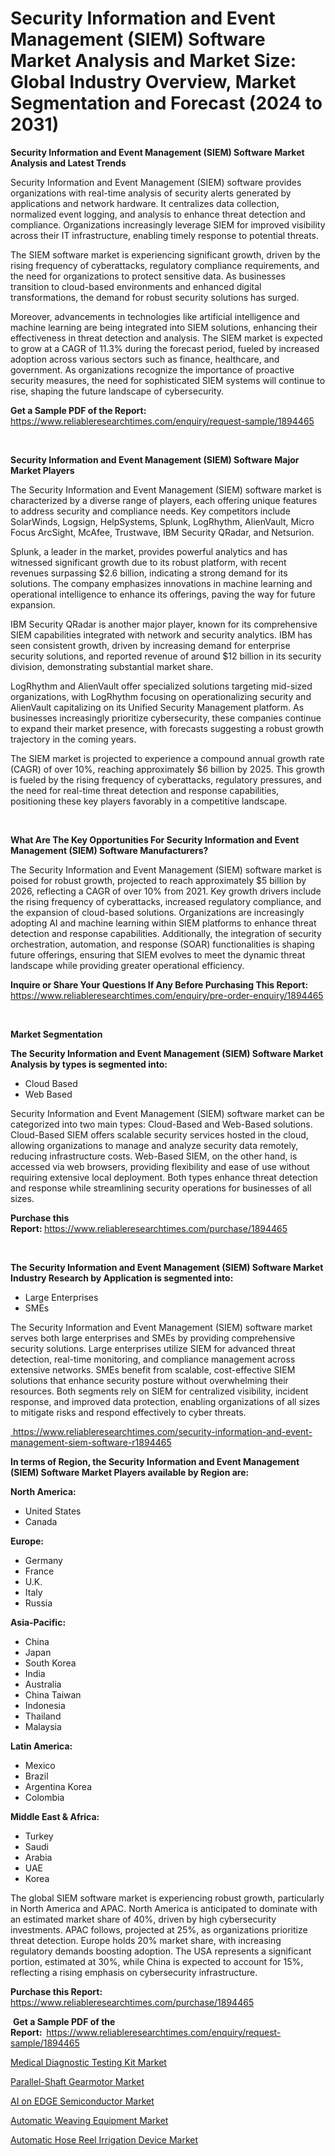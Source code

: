 <p><h1>Security Information and Event Management (SIEM) Software Market Analysis and Market Size: Global Industry Overview, Market Segmentation and Forecast (2024 to 2031)</h1></p><p><strong>Security Information and Event Management (SIEM) Software Market Analysis and Latest Trends</strong></p>
<p><p>Security Information and Event Management (SIEM) software provides organizations with real-time analysis of security alerts generated by applications and network hardware. It centralizes data collection, normalized event logging, and analysis to enhance threat detection and compliance. Organizations increasingly leverage SIEM for improved visibility across their IT infrastructure, enabling timely response to potential threats.</p><p>The SIEM software market is experiencing significant growth, driven by the rising frequency of cyberattacks, regulatory compliance requirements, and the need for organizations to protect sensitive data. As businesses transition to cloud-based environments and enhanced digital transformations, the demand for robust security solutions has surged. </p><p>Moreover, advancements in technologies like artificial intelligence and machine learning are being integrated into SIEM solutions, enhancing their effectiveness in threat detection and analysis. The SIEM market is expected to grow at a CAGR of 11.3% during the forecast period, fueled by increased adoption across various sectors such as finance, healthcare, and government. As organizations recognize the importance of proactive security measures, the need for sophisticated SIEM systems will continue to rise, shaping the future landscape of cybersecurity.</p></p>
<p><strong>Get a Sample PDF of the Report:&nbsp;</strong> <a href="https://www.reliableresearchtimes.com/enquiry/request-sample/1894465?utm_campaign=1777&utm_medium=2&utm_source=Github&utm_content=ia&utm_term=24102024&utm_id=security-information-and-event-management-siem-software">https://www.reliableresearchtimes.com/enquiry/request-sample/1894465</a></p>
<p>&nbsp;</p>
<p><strong>Security Information and Event Management (SIEM) Software Major Market Players</strong></p>
<p><p>The Security Information and Event Management (SIEM) software market is characterized by a diverse range of players, each offering unique features to address security and compliance needs. Key competitors include SolarWinds, Logsign, HelpSystems, Splunk, LogRhythm, AlienVault, Micro Focus ArcSight, McAfee, Trustwave, IBM Security QRadar, and Netsurion. </p><p>Splunk, a leader in the market, provides powerful analytics and has witnessed significant growth due to its robust platform, with recent revenues surpassing $2.6 billion, indicating a strong demand for its solutions. The company emphasizes innovations in machine learning and operational intelligence to enhance its offerings, paving the way for future expansion.</p><p>IBM Security QRadar is another major player, known for its comprehensive SIEM capabilities integrated with network and security analytics. IBM has seen consistent growth, driven by increasing demand for enterprise security solutions, and reported revenue of around $12 billion in its security division, demonstrating substantial market share.</p><p>LogRhythm and AlienVault offer specialized solutions targeting mid-sized organizations, with LogRhythm focusing on operationalizing security and AlienVault capitalizing on its Unified Security Management platform. As businesses increasingly prioritize cybersecurity, these companies continue to expand their market presence, with forecasts suggesting a robust growth trajectory in the coming years.</p><p>The SIEM market is projected to experience a compound annual growth rate (CAGR) of over 10%, reaching approximately $6 billion by 2025. This growth is fueled by the rising frequency of cyberattacks, regulatory pressures, and the need for real-time threat detection and response capabilities, positioning these key players favorably in a competitive landscape.</p></p>
<p>&nbsp;</p>
<p><strong>What Are The Key Opportunities For Security Information and Event Management (SIEM) Software Manufacturers?</strong></p>
<p><p>The Security Information and Event Management (SIEM) software market is poised for robust growth, projected to reach approximately $5 billion by 2026, reflecting a CAGR of over 10% from 2021. Key growth drivers include the rising frequency of cyberattacks, increased regulatory compliance, and the expansion of cloud-based solutions. Organizations are increasingly adopting AI and machine learning within SIEM platforms to enhance threat detection and response capabilities. Additionally, the integration of security orchestration, automation, and response (SOAR) functionalities is shaping future offerings, ensuring that SIEM evolves to meet the dynamic threat landscape while providing greater operational efficiency.</p></p>
<p><strong>Inquire or Share Your Questions If Any Before Purchasing This Report:</strong> <a href="https://www.reliableresearchtimes.com/enquiry/pre-order-enquiry/1894465?utm_campaign=1777&utm_medium=2&utm_source=Github&utm_content=ia&utm_term=24102024&utm_id=security-information-and-event-management-siem-software">https://www.reliableresearchtimes.com/enquiry/pre-order-enquiry/1894465</a></p>
<p>&nbsp;</p>
<p><strong>Market Segmentation</strong></p>
<p><strong>The Security Information and Event Management (SIEM) Software Market Analysis by types is segmented into:</strong></p>
<p><ul><li>Cloud Based</li><li>Web Based</li></ul></p>
<p><p>Security Information and Event Management (SIEM) software market can be categorized into two main types: Cloud-Based and Web-Based solutions. Cloud-Based SIEM offers scalable security services hosted in the cloud, allowing organizations to manage and analyze security data remotely, reducing infrastructure costs. Web-Based SIEM, on the other hand, is accessed via web browsers, providing flexibility and ease of use without requiring extensive local deployment. Both types enhance threat detection and response while streamlining security operations for businesses of all sizes.</p></p>
<p><strong>Purchase this Report:&nbsp;</strong><a href="https://www.reliableresearchtimes.com/purchase/1894465?utm_campaign=1777&utm_medium=2&utm_source=Github&utm_content=ia&utm_term=24102024&utm_id=security-information-and-event-management-siem-software">https://www.reliableresearchtimes.com/purchase/1894465</a></p>
<p>&nbsp;</p>
<p><strong>The Security Information and Event Management (SIEM) Software Market Industry Research by Application is segmented into:</strong></p>
<p><ul><li>Large Enterprises</li><li>SMEs</li></ul></p>
<p><p>The Security Information and Event Management (SIEM) software market serves both large enterprises and SMEs by providing comprehensive security solutions. Large enterprises utilize SIEM for advanced threat detection, real-time monitoring, and compliance management across extensive networks. SMEs benefit from scalable, cost-effective SIEM solutions that enhance security posture without overwhelming their resources. Both segments rely on SIEM for centralized visibility, incident response, and improved data protection, enabling organizations of all sizes to mitigate risks and respond effectively to cyber threats.</p></p>
<p><a href="https://www.reliableresearchtimes.com/security-information-and-event-management-siem-software-r1894465?utm_campaign=1777&utm_medium=2&utm_source=Github&utm_content=ia&utm_term=24102024&utm_id=security-information-and-event-management-siem-software">&nbsp;https://www.reliableresearchtimes.com/security-information-and-event-management-siem-software-r1894465</a></p>
<p><strong>In terms of Region, the Security Information and Event Management (SIEM) Software Market Players available by Region are:</strong></p>
<p>
    <p> <strong> North America: </strong>
        <ul>
            <li>United States</li>
            <li>Canada</li>
        </ul>
        </p> 
    <p> <strong> Europe: </strong>
        <ul>
            <li>Germany</li>
            <li>France</li>
            <li>U.K.</li>
            <li>Italy</li>
            <li>Russia</li>
        </ul>
        </p> 
    <p> <strong> Asia-Pacific: </strong>
        <ul>
            <li>China</li>
            <li>Japan</li>
            <li>South Korea</li>
            <li>India</li>
            <li>Australia</li>
            <li>China Taiwan</li>
            <li>Indonesia</li>
            <li>Thailand</li>
            <li>Malaysia</li>
        </ul>
        </p> 
    <p> <strong> Latin America: </strong>
        <ul>
            <li>Mexico</li>
            <li>Brazil</li>
            <li>Argentina Korea</li>
            <li>Colombia</li>
        </ul>
        </p> 
    <p> <strong> Middle East & Africa: </strong>
        <ul>
            <li>Turkey</li>
            <li>Saudi</li>
            <li>Arabia</li>
            <li>UAE</li>
            <li>Korea</li>
        </ul>
    </p>
    </p>
<p><p>The global SIEM software market is experiencing robust growth, particularly in North America and APAC. North America is anticipated to dominate with an estimated market share of 40%, driven by high cybersecurity investments. APAC follows, projected at 25%, as organizations prioritize threat detection. Europe holds 20% market share, with increasing regulatory demands boosting adoption. The USA represents a significant portion, estimated at 30%, while China is expected to account for 15%, reflecting a rising emphasis on cybersecurity infrastructure.</p></p>
<p><strong>Purchase this Report: </strong><a href="https://www.reliableresearchtimes.com/purchase/1894465?utm_campaign=1777&utm_medium=2&utm_source=Github&utm_content=ia&utm_term=24102024&utm_id=security-information-and-event-management-siem-software">https://www.reliableresearchtimes.com/purchase/1894465</a></p>
<p>&nbsp;<strong>Get a Sample PDF of the Report:&nbsp;&nbsp;</strong><a href="https://www.reliableresearchtimes.com/enquiry/request-sample/1894465?utm_campaign=1777&utm_medium=2&utm_source=Github&utm_content=ia&utm_term=24102024&utm_id=security-information-and-event-management-siem-software">https://www.reliableresearchtimes.com/enquiry/request-sample/1894465</a></p>
<p><strong></strong></p>
<p><p><a href="https://www.linkedin.com/pulse/medical-diagnostic-testing-kit-market-strategic-insights-product-esmzf?utm_campaign=1777&utm_medium=2&utm_source=Github&utm_content=ia&utm_term=24102024&utm_id=security-information-and-event-management-siem-software">Medical Diagnostic Testing Kit Market</a></p><p><a href="https://www.linkedin.com/pulse/parallel-shaft-gearmotor-market-overview-forecast-2024--cuguf?utm_campaign=1777&utm_medium=2&utm_source=Github&utm_content=ia&utm_term=24102024&utm_id=security-information-and-event-management-siem-software">Parallel-Shaft Gearmotor Market</a></p><p><a href="https://www.linkedin.com/pulse/ai-edge-semiconductor-market-size-share-trends-analysis-report-uechf?utm_campaign=1777&utm_medium=2&utm_source=Github&utm_content=ia&utm_term=24102024&utm_id=security-information-and-event-management-siem-software">AI on EDGE Semiconductor Market</a></p><p><a href="https://www.linkedin.com/pulse/automatic-weaving-equipment-market-innovations-trends-comprehensive-pmxrf?utm_campaign=1777&utm_medium=2&utm_source=Github&utm_content=ia&utm_term=24102024&utm_id=security-information-and-event-management-siem-software">Automatic Weaving Equipment Market</a></p><p><a href="https://www.linkedin.com/pulse/automatic-hose-reel-irrigation-device-market-regional-outlook-60wsf?utm_campaign=1777&utm_medium=2&utm_source=Github&utm_content=ia&utm_term=24102024&utm_id=security-information-and-event-management-siem-software">Automatic Hose Reel Irrigation Device Market</a></p></p>